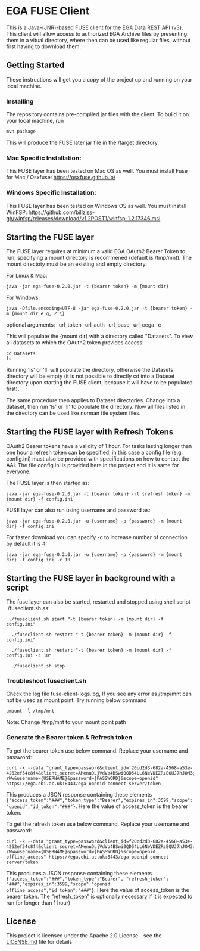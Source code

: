 # EGA FUSE Client

This is a Java-(JNR)-based FUSE client for the EGA Data REST API (v3). This client will allow access to authorized EGA Archive files by presenting them in a vitual directory, where then can be used like regular files, without first having to download them.

## Getting Started

These instructions will get you a copy of the project up and running on your local machine.

### Installing

The repository contains pre-compiled jar files with the client. To build it on your local machine, run

```
mvn package
```

This will produce the FUSE later jar file in the /target directory.

### Mac Specific Installation:

This FUSE layer has been tested on Mac OS as well. You must install Fuse for Mac / Osxfuse: https://osxfuse.github.io/ 

### Windows Specific Installation:

This FUSE layer has been tested on Windows OS as well. You must install WinFSP: https://github.com/billziss-gh/winfsp/releases/download/v1.2POST1/winfsp-1.2.17346.msi

## Starting the FUSE layer

The FUSE layer requires at minimum a valid EGA OAuth2 Bearer Token to run; specifying a mount directory is recommened (default is /tmp/mnt). The mount directoty must be an existing and empty directory:

For Linux & Mac:

```
java -jar ega-fuse-0.2.0.jar -t {bearer token} -m {mount dir}
```

For Windows:

```
java -Dfile.encoding=UTF-8 -jar ega-fuse-0.2.0.jar -t {bearer token} -m {mount dir e.g, Z:\}
```

optional arguments:
  -url_token
  -url_auth
  -url_base
  -url_cega
  -c 
  
This will populate the {mount dir} with a directory called "Datasets". To view all datasets to which the OAuth2 token provides access:

```
cd Datasets
ls
```

Running 'ls' or 'll' will populate the directory, otherwise the Datasets directory will be empty (it is not possible to directly cd into a Dataset directory upon starting the FUSE client, because it will have to be populated first).

The same procedure then applies to Dataset directories. Change into a dataset, then run 'ls' or 'll' to populate the directory. Now all files listed in the directory can be used like norman file system files.

## Starting the FUSE layer with Refresh Tokens

OAuth2 Bearer tokens have a validity of 1 hour. For tasks lasting longer than one hour a refresh token can be specified; in this case a config file (e.g. config.ini) must also be provided with specifications on how to contact the AAI. The file config.ini is provided here in the project and it is same for everyone.

The FUSE layer is then started as:

```
java -jar ega-fuse-0.2.0.jar -t {bearer token} -rt {refresh token} -m {mount dir} -f config.ini
```

FUSE layer can also run using username and password as:

```
java -jar ega-fuse-0.2.0.jar -u {username} -p {password} -m {mount dir} -f config.ini
```


For faster download you can specify -c to increase number of connection by default it is 4:

```
java -jar ega-fuse-0.2.0.jar -u {username} -p {password} -m {mount dir} -f config.ini -c 10
```

## Starting the FUSE layer in background with a script
The fuse layer can also be started, restarted and stopped using shell script ./fuseclient.sh as:

```
 ./fuseclient.sh start "-t {bearer token} -m {mount dir} -f config.ini"
```
 
```
  ./fuseclient.sh restart "-t {bearer token} -m {mount dir} -f config.ini"
```

```
  ./fuseclient.sh restart "-t {bearer token} -m {mount dir} -f config.ini -c 10"
```

``` 
  ./fuseclient.sh stop
```
### Troubleshoot fuseclient.sh
Check the log file fuse-client-logs.log, If you see any error as /tmp/mnt can not be used as mount point. Try running below command

```
umount -l /tmp/mnt
```

Note: Change /tmp/mnt to your mount point path 

### Generate the Bearer token & Refresh token
To get the bearer token use below command. Replace your username and password:

```
curl -k --data "grant_type=password&client_id=f20cd2d3-682a-4568-a53e-4262ef54c8f4&client_secret=AMenuDLjVdVo4BSwi0QD54LL6NeVDEZRzEQUJ7hJOM3g4imDZBHHX0hNfKHPeQIGkskhtCmqAJtt_jm7EKq-rWw&username={USERNAME}&password={PASSWORD}&scope=openid" https://ega.ebi.ac.uk:8443/ega-openid-connect-server/token
```

This produces a JSON response containing these elements `{"access_token":"###","token_type":"Bearer","expires_in":3599,"scope":"openid","id_token":"###"}`.
Here the value of access_token is the bearer token.

To get the refresh token use below command. Replace your username and password:

```
curl -k --data "grant_type=password&client_id=f20cd2d3-682a-4568-a53e-4262ef54c8f4&client_secret=AMenuDLjVdVo4BSwi0QD54LL6NeVDEZRzEQUJ7hJOM3g4imDZBHHX0hNfKHPeQIGkskhtCmqAJtt_jm7EKq-rWw&username={USERNAME}&password={PASSWORD}&scope=openid offline_access" https://ega.ebi.ac.uk:8443/ega-openid-connect-server/token
```

This produces a JSON response containing these elements `{"access_token":"###","token_type":"Bearer", "refresh_token": "###","expires_in":3599,"scope":"openid offline_access","id_token":"###"}`.
Here the value of access_token is the bearer token. The “refresh_token” is optionally necessary if it is expected to run for longer than 1 hour)

## License

This project is licensed under the Apache 2.0 License - see the [LICENSE.md](LICENSE.md) file for details

